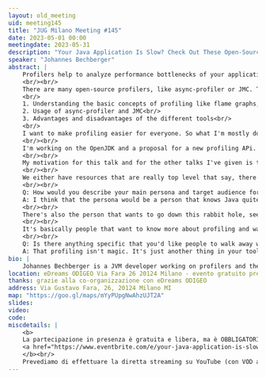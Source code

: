 ```yaml
---
layout: old_meeting
uid: meeting145
title: "JUG Milano Meeting #145"
date: 2023-05-01 00:00
meetingdate: 2023-05-31
description: "Your Java Application Is Slow? Check Out These Open-Source Profilers"
speaker: "Johannes Bechberger"
abstract: |
    Profilers help to analyze performance bottlenecks of your application - if you know which to use and how to work with them.
    <br/><br/>
    There are many open-source profilers, like async-profiler or JMC. This talk will give you insights into these tools, focusing on: 
    <br/>
    1. Understanding the basic concepts of profiling like flame graphs, ...<br/>
    2. Usage of async-profiler and JMC<br/>
    3. Advantages and disadvantages of the different tools<br/>
    <br/>
    I want to make profiling easier for everyone. So what I'm mostly doing is working behind the scenes in the OpenJDK, creating a new profiling API that makes it easier to develop profiling tools. This makes it safer because we've seen that the current profiling tools use an undocumented API of the OpenJDK.
    <br/><br/>
    I'm working on the OpenJDK and a proposal for a new profiling APi. Furthermore, I worked on ap-loader, which wraps the async-profiler and on a new profiling UI that is integrated into an IntelliJ plugin - so it can profile applications directly from the IntelliJ IDE without using any commercial plugins. This UI is based on Firefox Profiler and I use it almost daily to profile and to view profiling data. 
    <br/><br/>
    My motivation for this talk and for the other talks I've given is the same as the motivation for my blog posts. I want to make profiling more accessible. Currently, I see that we have many nice profiling tools like JDK Mission Control, but we have the problem that we don't have the educative resources for this.
    <br/><br/>
    We either have resources that are really top level that say, there's this tool, or we have resources that say, you need this API. I want to bridge this gap, and in my talk I want to test this top level information, but then go deeper down into the depths of OpenJDK and show you how it's really done. I think the first thing that you need to understand is that profiling isn't magic. Profiling is just a tool in your toolbox that you can use.
    <br/><br/>
    Q: How would you describe your main persona and target audience for this session?<br/>
    A: I think that the persona would be a person that knows Java quite well. It's a person that wants to know more about profiling, that wants to get into profiling and wants to see what open source offers.
    <br/><br/>
    There's also the person that wants to go down this rabbit hole, see how it's all done, and also wants to see how they could write their own profile - to see how profilers work, because that's one of the great things in the open source world. You can just look into it, modify it and even do your own.
    <br/><br/>
    It's basically people that want to know more about profiling and want to go down and see how it really is implemented.
    <br/><br/>
    Q: Is there anything specific that you'd like people to walk away with after watching your session?<br/>
    A: That profiling isn't magic. It's just another thing in your toolbox, like debuggers.
bio: |
    Johannes Bechberger is a JVM developer working on profilers and their underlying technology in the SapMachine team at SAP. This includes improvements to async-profiler and its ecosystem, a website to view the different JFR event types, and improvements to the FirefoxProfiler, making it usable in the Java world. He started at SAP last year after two years of research studies at the KIT in the field of Java security analyses. His work today is comprised of many open-source contributions and his blog, where he writes regularly on in-depth profiling and debugging topics.
location: eDreams ODIGEO Via Fara 26 20124 Milano - evento gratuito previa registrazione OBBLIGATORIA (vedi dettagli)
thanks: grazie alla co-organizzazione con eDreams ODIGEO
address: Via Gustavo Fara, 26, 20124 Milano MI
map: "https://goo.gl/maps/mYyPUpgNwAhzUJT2A"
slides: 
video: 
code:
miscdetails: |
    <b>
    La partecipazione in presenza è gratuita e libera, ma è OBBLIGATORIA la registrazione su:
    <a href="https://www.eventbrite.com/e/your-java-application-is-slow-check-out-these-open-source-profilers-tickets-628401554967">form di registrazione per partecipare a JUG Milano in presenza</a>
    </b><br/>
    Prevediamo di effettuare la diretta streaming su YouTube (con VOD a seguire) dell'evento.
---
```

